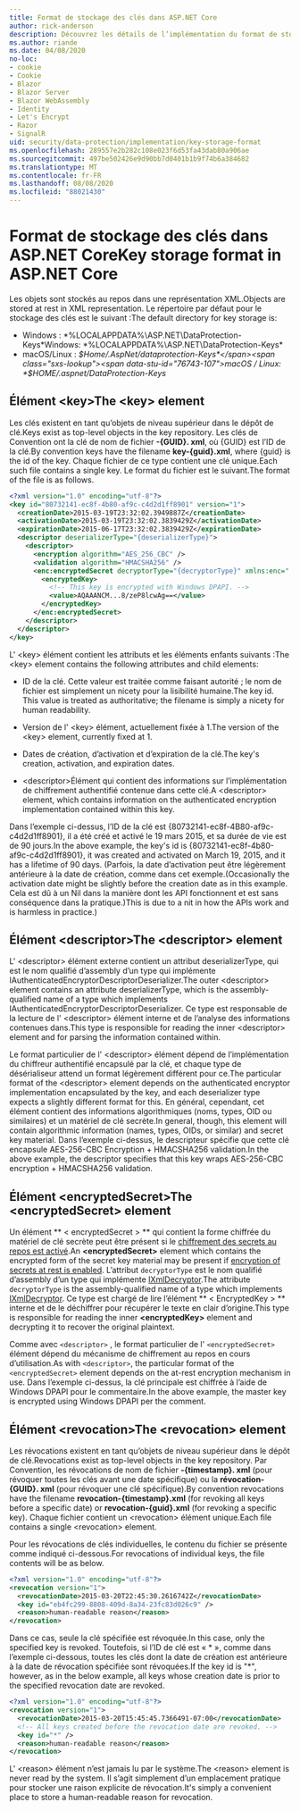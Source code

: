 ```yaml
---
title: Format de stockage des clés dans ASP.NET Core
author: rick-anderson
description: Découvrez les détails de l’implémentation du format de stockage de la clé de protection des données ASP.NET Core.
ms.author: riande
ms.date: 04/08/2020
no-loc:
- cookie
- Cookie
- Blazor
- Blazor Server
- Blazor WebAssembly
- Identity
- Let's Encrypt
- Razor
- SignalR
uid: security/data-protection/implementation/key-storage-format
ms.openlocfilehash: 289557e2b282c108e023f6d53fa43dab80a906ae
ms.sourcegitcommit: 497be502426e9d90bb7d0401b1b9f74b6a384682
ms.translationtype: MT
ms.contentlocale: fr-FR
ms.lasthandoff: 08/08/2020
ms.locfileid: "88021430"
---
```

# <a name="key-storage-format-in-aspnet-core"></a><span data-ttu-id="76743-103">Format de stockage des clés dans ASP.NET Core</span><span class="sxs-lookup"><span data-stu-id="76743-103">Key storage format in ASP.NET Core</span></span>

<a name="data-protection-implementation-key-storage-format"></a>

<span data-ttu-id="76743-104">Les objets sont stockés au repos dans une représentation XML.</span><span class="sxs-lookup"><span data-stu-id="76743-104">Objects are stored at rest in XML representation.</span></span> <span data-ttu-id="76743-105">Le répertoire par défaut pour le stockage des clés est le suivant :</span><span class="sxs-lookup"><span data-stu-id="76743-105">The default directory for key storage is:</span></span>

* <span data-ttu-id="76743-106">Windows : \*%LOCALAPPDATA%\ASP.NET\DataProtection-Keys\*</span><span class="sxs-lookup"><span data-stu-id="76743-106">Windows: \*%LOCALAPPDATA%\ASP.NET\DataProtection-Keys\*</span></span>
* <span data-ttu-id="76743-107">macOS/Linux : *$Home/.AspNet/dataprotection-Keys*</span><span class="sxs-lookup"><span data-stu-id="76743-107">macOS / Linux: *$HOME/.aspnet/DataProtection-Keys*</span></span>

## <a name="the-key-element"></a><span data-ttu-id="76743-108">Élément \<key></span><span class="sxs-lookup"><span data-stu-id="76743-108">The \<key> element</span></span>

<span data-ttu-id="76743-109">Les clés existent en tant qu’objets de niveau supérieur dans le dépôt de clé.</span><span class="sxs-lookup"><span data-stu-id="76743-109">Keys exist as top-level objects in the key repository.</span></span> <span data-ttu-id="76743-110">Les clés de Convention ont la clé de nom de fichier **-{GUID}. xml**, où {GUID} est l’ID de la clé.</span><span class="sxs-lookup"><span data-stu-id="76743-110">By convention keys have the filename **key-{guid}.xml**, where {guid} is the id of the key.</span></span> <span data-ttu-id="76743-111">Chaque fichier de ce type contient une clé unique.</span><span class="sxs-lookup"><span data-stu-id="76743-111">Each such file contains a single key.</span></span> <span data-ttu-id="76743-112">Le format du fichier est le suivant.</span><span class="sxs-lookup"><span data-stu-id="76743-112">The format of the file is as follows.</span></span>

```xml
<?xml version="1.0" encoding="utf-8"?>
<key id="80732141-ec8f-4b80-af9c-c4d2d1ff8901" version="1">
  <creationDate>2015-03-19T23:32:02.3949887Z</creationDate>
  <activationDate>2015-03-19T23:32:02.3839429Z</activationDate>
  <expirationDate>2015-06-17T23:32:02.3839429Z</expirationDate>
  <descriptor deserializerType="{deserializerType}">
    <descriptor>
      <encryption algorithm="AES_256_CBC" />
      <validation algorithm="HMACSHA256" />
      <enc:encryptedSecret decryptorType="{decryptorType}" xmlns:enc="...">
        <encryptedKey>
          <!-- This key is encrypted with Windows DPAPI. -->
          <value>AQAAANCM...8/zeP8lcwAg==</value>
        </encryptedKey>
      </enc:encryptedSecret>
    </descriptor>
  </descriptor>
</key>
```

<span data-ttu-id="76743-113">L' \<key> élément contient les attributs et les éléments enfants suivants :</span><span class="sxs-lookup"><span data-stu-id="76743-113">The \<key> element contains the following attributes and child elements:</span></span>

* <span data-ttu-id="76743-114">ID de la clé. Cette valeur est traitée comme faisant autorité ; le nom de fichier est simplement un nicety pour la lisibilité humaine.</span><span class="sxs-lookup"><span data-stu-id="76743-114">The key id. This value is treated as authoritative; the filename is simply a nicety for human readability.</span></span>

* <span data-ttu-id="76743-115">Version de l' \<key> élément, actuellement fixée à 1.</span><span class="sxs-lookup"><span data-stu-id="76743-115">The version of the \<key> element, currently fixed at 1.</span></span>

* <span data-ttu-id="76743-116">Dates de création, d’activation et d’expiration de la clé.</span><span class="sxs-lookup"><span data-stu-id="76743-116">The key's creation, activation, and expiration dates.</span></span>

* <span data-ttu-id="76743-117">\<descriptor>Élément qui contient des informations sur l’implémentation de chiffrement authentifié contenue dans cette clé.</span><span class="sxs-lookup"><span data-stu-id="76743-117">A \<descriptor> element, which contains information on the authenticated encryption implementation contained within this key.</span></span>

<span data-ttu-id="76743-118">Dans l’exemple ci-dessus, l’ID de la clé est {80732141-ec8f-4B80-af9c-c4d2d1ff8901}, il a été créé et activé le 19 mars 2015, et sa durée de vie est de 90 jours.</span><span class="sxs-lookup"><span data-stu-id="76743-118">In the above example, the key's id is {80732141-ec8f-4b80-af9c-c4d2d1ff8901}, it was created and activated on March 19, 2015, and it has a lifetime of 90 days.</span></span> <span data-ttu-id="76743-119">(Parfois, la date d’activation peut être légèrement antérieure à la date de création, comme dans cet exemple.</span><span class="sxs-lookup"><span data-stu-id="76743-119">(Occasionally the activation date might be slightly before the creation date as in this example.</span></span> <span data-ttu-id="76743-120">Cela est dû à un Nil dans la manière dont les API fonctionnent et est sans conséquence dans la pratique.)</span><span class="sxs-lookup"><span data-stu-id="76743-120">This is due to a nit in how the APIs work and is harmless in practice.)</span></span>

## <a name="the-descriptor-element"></a><span data-ttu-id="76743-121">Élément \<descriptor></span><span class="sxs-lookup"><span data-stu-id="76743-121">The \<descriptor> element</span></span>

<span data-ttu-id="76743-122">L' \<descriptor> élément externe contient un attribut deserializerType, qui est le nom qualifié d’assembly d’un type qui implémente IAuthenticatedEncryptorDescriptorDeserializer.</span><span class="sxs-lookup"><span data-stu-id="76743-122">The outer \<descriptor> element contains an attribute deserializerType, which is the assembly-qualified name of a type which implements IAuthenticatedEncryptorDescriptorDeserializer.</span></span> <span data-ttu-id="76743-123">Ce type est responsable de la lecture de l' \<descriptor> élément interne et de l’analyse des informations contenues dans.</span><span class="sxs-lookup"><span data-stu-id="76743-123">This type is responsible for reading the inner \<descriptor> element and for parsing the information contained within.</span></span>

<span data-ttu-id="76743-124">Le format particulier de l' \<descriptor> élément dépend de l’implémentation du chiffreur authentifié encapsulé par la clé, et chaque type de désérialiseur attend un format légèrement différent pour ce.</span><span class="sxs-lookup"><span data-stu-id="76743-124">The particular format of the \<descriptor> element depends on the authenticated encryptor implementation encapsulated by the key, and each deserializer type expects a slightly different format for this.</span></span> <span data-ttu-id="76743-125">En général, cependant, cet élément contient des informations algorithmiques (noms, types, OID ou similaires) et un matériel de clé secrète.</span><span class="sxs-lookup"><span data-stu-id="76743-125">In general, though, this element will contain algorithmic information (names, types, OIDs, or similar) and secret key material.</span></span> <span data-ttu-id="76743-126">Dans l’exemple ci-dessus, le descripteur spécifie que cette clé encapsule AES-256-CBC Encryption + HMACSHA256 validation.</span><span class="sxs-lookup"><span data-stu-id="76743-126">In the above example, the descriptor specifies that this key wraps AES-256-CBC encryption + HMACSHA256 validation.</span></span>

## <a name="the-encryptedsecret-element"></a><span data-ttu-id="76743-127">Élément \<encryptedSecret></span><span class="sxs-lookup"><span data-stu-id="76743-127">The \<encryptedSecret> element</span></span>

<span data-ttu-id="76743-128">Un élément \*\* &lt; encryptedSecret &gt; \*\* qui contient la forme chiffrée du matériel de clé secrète peut être présent si le [chiffrement des secrets au repos est activé](xref:security/data-protection/implementation/key-encryption-at-rest).</span><span class="sxs-lookup"><span data-stu-id="76743-128">An **&lt;encryptedSecret&gt;** element which contains the encrypted form of the secret key material may be present if [encryption of secrets at rest is enabled](xref:security/data-protection/implementation/key-encryption-at-rest).</span></span> <span data-ttu-id="76743-129">L’attribut `decryptorType` est le nom qualifié d’assembly d’un type qui implémente [IXmlDecryptor](/dotnet/api/microsoft.aspnetcore.dataprotection.xmlencryption.ixmldecryptor).</span><span class="sxs-lookup"><span data-stu-id="76743-129">The attribute `decryptorType` is the assembly-qualified name of a type which implements [IXmlDecryptor](/dotnet/api/microsoft.aspnetcore.dataprotection.xmlencryption.ixmldecryptor).</span></span> <span data-ttu-id="76743-130">Ce type est chargé de lire l’élément \*\* &lt; EncryptedKey &gt; \*\* interne et de le déchiffrer pour récupérer le texte en clair d’origine.</span><span class="sxs-lookup"><span data-stu-id="76743-130">This type is responsible for reading the inner **&lt;encryptedKey&gt;** element and decrypting it to recover the original plaintext.</span></span>

<span data-ttu-id="76743-131">Comme avec `<descriptor>` , le format particulier de l' `<encryptedSecret>` élément dépend du mécanisme de chiffrement au repos en cours d’utilisation.</span><span class="sxs-lookup"><span data-stu-id="76743-131">As with `<descriptor>`, the particular format of the `<encryptedSecret>` element depends on the at-rest encryption mechanism in use.</span></span> <span data-ttu-id="76743-132">Dans l’exemple ci-dessus, la clé principale est chiffrée à l’aide de Windows DPAPI pour le commentaire.</span><span class="sxs-lookup"><span data-stu-id="76743-132">In the above example, the master key is encrypted using Windows DPAPI per the comment.</span></span>

## <a name="the-revocation-element"></a><span data-ttu-id="76743-133">Élément \<revocation></span><span class="sxs-lookup"><span data-stu-id="76743-133">The \<revocation> element</span></span>

<span data-ttu-id="76743-134">Les révocations existent en tant qu’objets de niveau supérieur dans le dépôt de clé.</span><span class="sxs-lookup"><span data-stu-id="76743-134">Revocations exist as top-level objects in the key repository.</span></span> <span data-ttu-id="76743-135">Par Convention, les révocations de nom de fichier **-{timestamp}. xml** (pour révoquer toutes les clés avant une date spécifique) ou la **révocation-{GUID}. xml** (pour révoquer une clé spécifique).</span><span class="sxs-lookup"><span data-stu-id="76743-135">By convention revocations have the filename **revocation-{timestamp}.xml** (for revoking all keys before a specific date) or **revocation-{guid}.xml** (for revoking a specific key).</span></span> <span data-ttu-id="76743-136">Chaque fichier contient un \<revocation> élément unique.</span><span class="sxs-lookup"><span data-stu-id="76743-136">Each file contains a single \<revocation> element.</span></span>

<span data-ttu-id="76743-137">Pour les révocations de clés individuelles, le contenu du fichier se présente comme indiqué ci-dessous.</span><span class="sxs-lookup"><span data-stu-id="76743-137">For revocations of individual keys, the file contents will be as below.</span></span>

```xml
<?xml version="1.0" encoding="utf-8"?>
<revocation version="1">
  <revocationDate>2015-03-20T22:45:30.2616742Z</revocationDate>
  <key id="eb4fc299-8808-409d-8a34-23fc83d026c9" />
  <reason>human-readable reason</reason>
</revocation>
```

<span data-ttu-id="76743-138">Dans ce cas, seule la clé spécifiée est révoquée.</span><span class="sxs-lookup"><span data-stu-id="76743-138">In this case, only the specified key is revoked.</span></span> <span data-ttu-id="76743-139">Toutefois, si l’ID de clé est « \* », comme dans l’exemple ci-dessous, toutes les clés dont la date de création est antérieure à la date de révocation spécifiée sont révoquées.</span><span class="sxs-lookup"><span data-stu-id="76743-139">If the key id is "\*", however, as in the below example, all keys whose creation date is prior to the specified revocation date are revoked.</span></span>

```xml
<?xml version="1.0" encoding="utf-8"?>
<revocation version="1">
  <revocationDate>2015-03-20T15:45:45.7366491-07:00</revocationDate>
  <!-- All keys created before the revocation date are revoked. -->
  <key id="*" />
  <reason>human-readable reason</reason>
</revocation>
```

<span data-ttu-id="76743-140">L' \<reason> élément n’est jamais lu par le système.</span><span class="sxs-lookup"><span data-stu-id="76743-140">The \<reason> element is never read by the system.</span></span> <span data-ttu-id="76743-141">Il s’agit simplement d’un emplacement pratique pour stocker une raison explicite de révocation.</span><span class="sxs-lookup"><span data-stu-id="76743-141">It's simply a convenient place to store a human-readable reason for revocation.</span></span>
